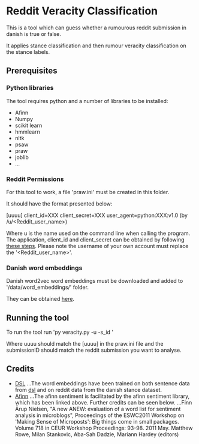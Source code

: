 # Reddit Veracity Classification

This is a tool which can guess whether a rumourous reddit submission in danish is true or false.

It applies stance classification and then rumour veracity classification on the stance labels.

## Prerequisites

### Python libraries
The tool requires python and a number of libraries to be installed:

* Afinn
* Numpy
* scikit learn
* hmmlearn
* nltk
* psaw
* praw
* joblib
* ...

### Reddit Permissions
For this tool to work, a file 'praw.ini' must be created in this folder.

It should have the format presented below:

[uuuu]
client_id=XXX
client_secret=XXX
user_agent=python:XXX:v1.0 (by /u/<Reddit_user_name>)

Where u is the name used on the command line when calling the program.
The application, client_id and client_secret can be obtained by following [these steps](https://github.com/reddit-archive/reddit/wiki/OAuth2).
Please note the username of your own account must replace the '<Reddit_user_name>'.

### Danish word embeddings

Danish word2vec word embeddings must be downloaded and added to '/data/word_embeddings/' folder.

They can be obtained [here](https://figshare.com/articles/Danish_DSL_and_Reddit_word2vec_word_embeddings/8099927).

## Running the tool

To run the tool run 'py veracity.py -u <uuuu> -s_id <submissionID>'

Where uuuu should match the [uuuu] in the praw.ini file and the submissionID should match the reddit submission you want to analyse.

## Credits

* [DSL](https://dsl.dk/)
...The word embeddings have been trained on both sentence data from [dsl](https://dsl.dk/) and on reddit data from the danish stance dataset.
* [Afinn](https://github.com/fnielsen/afinn)
...The afinn sentiment is facilitated by the afinn sentiment library, which has been linked above. Further credits can be seen below.
...Finn Årup Nielsen, "A new ANEW: evaluation of a word list for sentiment analysis in microblogs", Proceedings of the ESWC2011 Workshop on 'Making Sense of Microposts': Big things come in small packages. Volume 718 in CEUR Workshop Proceedings: 93-98. 2011 May. Matthew Rowe, Milan Stankovic, Aba-Sah Dadzie, Mariann Hardey (editors)